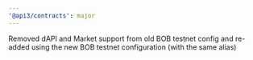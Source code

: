 ```yaml
---
'@api3/contracts': major
---
```


Removed dAPI and Market support from old BOB testnet config and re-added using the new BOB testnet configuration (with the same alias)
